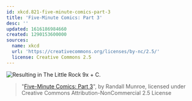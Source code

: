 ```yaml
---
id: xkcd.821-five-minute-comics-part-3
title: 'Five-Minute Comics: Part 3'
desc: ''
updated: 1616186984660
created: 1290153600000
sources:
  name: xkcd
  url: 'https://creativecommons.org/licenses/by-nc/2.5/'
  license: Creative Commons 2.5
---
```

![Resulting in The Little Rock 9x + C.](https://imgs.xkcd.com/comics/five_minute_comics_part_3.png)
> "[Five-Minute Comics: Part 3](https://xkcd.com/821/)", by Randall Munroe, licensed under Creative Commons Attribution-NonCommercial 2.5 License
